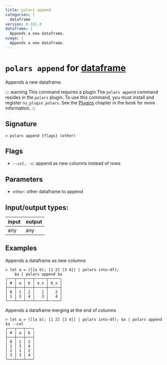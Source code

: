 ```yaml
---
title: polars append
categories: |
  dataframe
version: 0.101.0
dataframe: |
  Appends a new dataframe.
usage: |
  Appends a new dataframe.
---
```

<!-- This file is automatically generated. Please edit the command in https://github.com/nushell/nushell instead. -->

# `polars append` for [dataframe](/commands/categories/dataframe.md)

<div class='command-title'>Appends a new dataframe.</div>

::: warning This command requires a plugin
The `polars append` command resides in the `polars` plugin.
To use this command, you must install and register `nu_plugin_polars`.
See the [Plugins](/book/plugins.html) chapter in the book for more information.
:::


## Signature

```> polars append {flags} (other)```

## Flags

 -  `--col, -c`: append as new columns instead of rows

## Parameters

 -  `other`: other dataframe to append


## Input/output types:

| input | output |
| ----- | ------ |
| any   | any    |

## Examples

Appends a dataframe as new columns
```nu
> let a = ([[a b]; [1 2] [3 4]] | polars into-df);
    $a | polars append $a
╭───┬───┬───┬─────┬─────╮
│ # │ a │ b │ a_x │ b_x │
├───┼───┼───┼─────┼─────┤
│ 0 │ 1 │ 2 │   1 │   2 │
│ 1 │ 3 │ 4 │   3 │   4 │
╰───┴───┴───┴─────┴─────╯

```

Appends a dataframe merging at the end of columns
```nu
> let a = ([[a b]; [1 2] [3 4]] | polars into-df); $a | polars append $a --col
╭───┬───┬───╮
│ # │ a │ b │
├───┼───┼───┤
│ 0 │ 1 │ 2 │
│ 1 │ 3 │ 4 │
│ 2 │ 1 │ 2 │
│ 3 │ 3 │ 4 │
╰───┴───┴───╯

```
